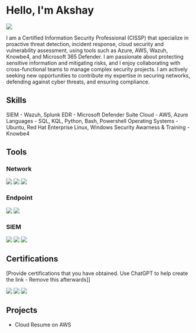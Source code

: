 # Hello, I'm Akshay
<a href="https://www.linkedin.com/in/akshaykat/"><img src="https://img.shields.io/badge/-LinkedIn-0072b1?&style=for-the-badge&logo=linkedin&logoColor=white" /></a>

I am a Certified Information Security Professional (CISSP) that specialize in proactive threat detection, incident response, cloud security and vulnerability assessment, using tools such as Azure, AWS, Wazuh, Knowbe4, and Microsoft 365 Defender. I am passionate about protecting sensitive information and mitigating risks, and I enjoy collaborating with cross-functional teams to manage complex security projects. I am actively seeking new opportunities to contribute my expertise in securing networks, defending against cyber threats, and ensuring compliance.


## Skills
SIEM - Wazuh, Splunk
EDR - Microsoft Defender Suite
Cloud - AWS, Azure
Languages - SQL, KQL, Python, Bash, Powershell
Operating Systems - Ubuntu, Red Hat Enterprise Linux, Windows
Security Awarness & Training - Knowbe4

## Tools

### Network
<div>
    <img src="https://img.shields.io/badge/-Wireshark-1679A7?&style=for-the-badge&logo=Wireshark&logoColor=white" />
    <img src="https://img.shields.io/badge/-Suricata-EF3B2D?&style=for-the-badge&logo=Suricata&logoColor=white" />
    <img src="https://img.shields.io/badge/-Cisco%20Meraki%20Firewall-47A248?style=for-the-badge&logoColor=white" />
</div>

### Endpoint
<div>
    <img src="https://img.shields.io/badge/-Microsoft_Defender_for_Endpoint-00A4EF?&style=for-the-badge&logo=Microsoft&logoColor=white" />
    <img src="https://img.shields.io/badge/-Velociraptor-4B275F?&style=for-the-badge&logo=Velociraptor&logoColor=white" />
</div>

### SIEM
<div>
    <img src="https://img.shields.io/badge/-Wazuh-0078D7?style=for-the-badge&logoColor=white" />
    <img src="https://img.shields.io/badge/-Microsoft_Sentinel-0078D4?&style=for-the-badge&logo=Microsoft&logoColor=white" />
    <img src="https://img.shields.io/badge/-Splunk-000000?&style=for-the-badge&logo=Splunk&logoColor=white" />
</div>

## Certifications
[Provide certifications that you have obtained. Use ChatGPT to help create the link - Remove this afterwards]]
<div>
<img src="https://img.shields.io/badge/-Security%2B-FF0000?&style=for-the-badge&logo=CompTIA&logoColor=white" />
<img src="https://img.shields.io/badge/-CISSP-0052CC?style=for-the-badge&logoColor=green" />
<img src="https://img.shields.io/badge/-AWS%20Solutions%20Architect%20Associate-FF9900?style=for-the-badge&logo=Amazon%20AWS&logoColor=orange" />
</div>

## Projects
- Cloud Resume on AWS
